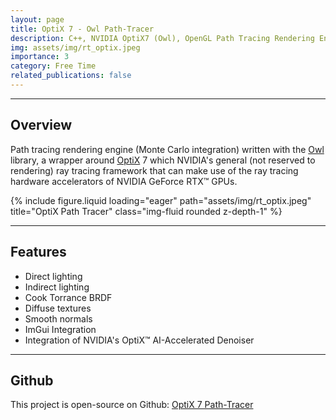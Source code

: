 ```yaml
---
layout: page
title: OptiX 7 - Owl Path-Tracer
description: C++, NVIDIA OptiX7 (Owl), OpenGL Path Tracing Rendering Engine
img: assets/img/rt_optix.jpeg
importance: 3
category: Free Time
related_publications: false
---
```


<hr/>
<h2 id="features">Overview</h2>

Path tracing rendering engine (Monte Carlo integration) written with the [Owl](https://github.com/owl-project/owl) library, a wrapper around [OptiX](https://developer.nvidia.com/rtx/ray-tracing/optix) 7 which NVIDIA's general (not reserved to rendering) ray tracing framework that can make use of the ray tracing hardware accelerators of NVIDIA GeForce RTX™ GPUs.

<div class="row">
    <div class="col-sm mt-3 mt-md-0">
        {% include figure.liquid loading="eager" path="assets/img/rt_optix.jpeg" title="OptiX Path Tracer" class="img-fluid rounded z-depth-1" %}
    </div>
</div>

<hr/>
<h2 id="features">Features</h2>

- Direct lighting
- Indirect lighting
- Cook Torrance BRDF
- Diffuse textures
- Smooth normals
- ImGui Integration
- Integration of NVIDIA's OptiX™ AI-Accelerated Denoiser

<hr/>
<h2 id="features">Github</h2>

This project is open-source on Github: [OptiX 7 Path-Tracer](https://github.com/TomClabault/Owl-OptiX-7)
